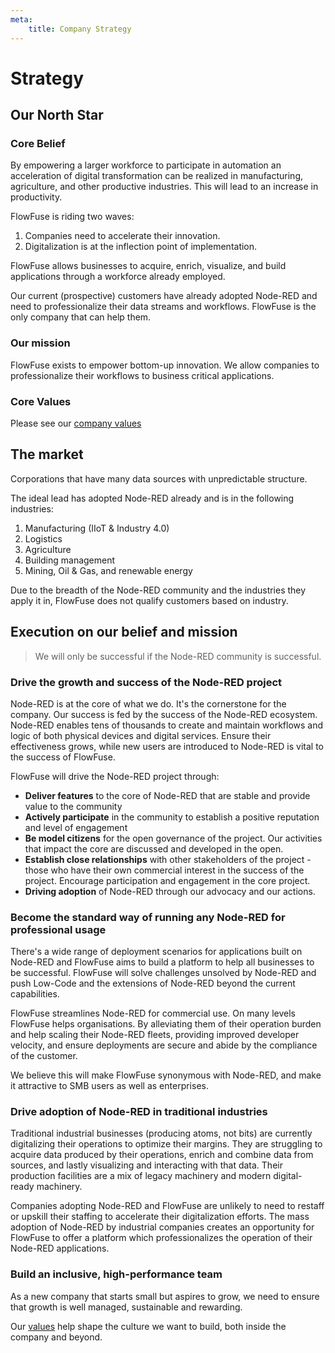 ```yaml
---
meta:
    title: Company Strategy
---
```


# Strategy

## Our North Star

### Core Belief

By empowering a larger workforce to participate in automation an acceleration of digital transformation can be realized in manufacturing, agriculture, and other productive industries. This will lead to an increase in productivity.

FlowFuse is riding two waves:
1. Companies need to accelerate their innovation. 
2. Digitalization is at the inflection point of implementation.

FlowFuse allows businesses to acquire, enrich, visualize, and build applications
through a workforce already employed.

Our current (prospective) customers have already adopted Node-RED and need to
professionalize their data streams and workflows. FlowFuse is the only company
that can help them.

### Our mission

FlowFuse exists to empower bottom-up innovation. We allow companies to professionalize their workflows to business critical applications.

### Core Values

Please see our [company values](/handbook/company/values/)

## The market

Corporations that have many data sources with unpredictable structure.

The ideal lead has adopted Node-RED already and is in the following industries:
1. Manufacturing (IIoT & Industry 4.0)
1. Logistics
1. Agriculture
1. Building management
1. Mining, Oil & Gas, and renewable energy

Due to the breadth of the Node-RED community and the industries they
apply it in, FlowFuse does not qualify customers based on industry.


## Execution on our belief and mission

> We will only be successful if the Node-RED community is successful.

### Drive the growth and success of the Node-RED project

Node-RED is at the core of what we do. It's the cornerstone for the company. Our
success is fed by the success of the Node-RED ecosystem. Node-RED enables tens of
thousands to create and maintain workflows and logic of both physical devices
and digital services. Ensure their effectiveness grows, while new users are
introduced to Node-RED is vital to the success of FlowFuse.

FlowFuse will drive the Node-RED project through:

 - **Deliver features** to the core of Node-RED that are stable and provide value to the community
 - **Actively participate** in the community to establish a positive reputation and level of engagement
 - **Be model citizens** for the open governance of the project. Our activities that impact the core are discussed and developed in the open.
 - **Establish close relationships** with other stakeholders of the project - those who have their own commercial interest in the success of the project. Encourage participation and engagement in the core project.
 - **Driving adoption** of Node-RED through our advocacy and our actions.

### Become the standard way of running any Node-RED for professional usage

There's a wide range of deployment scenarios for applications built on Node-RED
and FlowFuse aims to build a platform to help all businesses to be successful.
FlowFuse will solve challenges unsolved by Node-RED and push Low-Code and the
extensions of Node-RED beyond the current capabilities.

FlowFuse streamlines Node-RED for commercial use. On many levels FlowFuse helps
organisations. By alleviating them of their operation burden and help scaling their 
Node-RED fleets, providing improved developer velocity, and ensure deployments
are secure and abide by the compliance of the customer.

We believe this will make FlowFuse synonymous with Node-RED, and make it attractive to
SMB users as well as enterprises.

### Drive adoption of Node-RED in traditional industries

Traditional industrial businesses (producing atoms, not bits) are currently digitalizing
their operations to optimize their margins. They are struggling to acquire data produced by
their operations, enrich and combine data from sources, and lastly visualizing and interacting
with that data. Their production facilities are a mix of legacy machinery and modern digital-ready machinery.

Companies adopting Node-RED and FlowFuse are unlikely to need to restaff or upskill their staffing
to accelerate their digitalization efforts. The mass adoption of Node-RED by industrial companies
creates an opportunity for FlowFuse to offer a platform which professionalizes the operation of their Node-RED applications.

### Build an inclusive, high-performance team

As a new company that starts small but aspires to grow, we need to ensure that growth is well managed, sustainable and rewarding.

Our [values](./values) help shape the culture we want to build, both inside the company and beyond.
